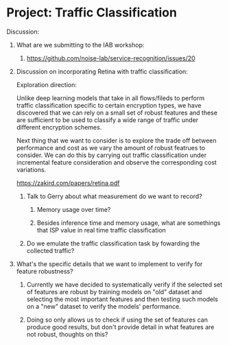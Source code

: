 # Project: Traffic Classification

Discussion:

1. What are we submitting to the IAB workshop:
   
   1. https://github.com/noise-lab/service-recognition/issues/20

2. Discussion on incorporating Retina with traffic classification:
   
   Exploration direction:
   
   Unlike deep learning models that take in all flows/fileds to perform traffic classification specific to certain encryption types, we have discovered that we can rely on a small set of robust features and these are sufficient to be used to classify a wide range of traffic under different encryption schemes.
   
   Next thing that we want to consider is to explore the trade off between performance and cost as we vary the amount of robust featrues to consider. We can do this by carrying out traffic classification under incremental feature consideration and observe the corresponding cost variations.
   
   https://zakird.com/papers/retina.pdf
   
   1. Talk to Gerry about what measurement do we want to record?
      
      1. Memory usage over time?
      
      2. Besides inference time and memory usage, what are somethings that ISP value in real time traffic classification
   
   2. Do we emulate the traffic classification task by fowarding the collected traffic?

3. What's the specific details that we want to implement to verify for feature robustness?
   
   1. Currently we have decided to systematically verify if the selected set of features are robust by training models on "old" dataset and selecting the most important features and then testing such models on a "new" dataset to verify the models' performance.
   
   2. Doing so only allows us to check if using the set of features can produce good results, but don't provide detail in what features are not robust, thoughts on this?
